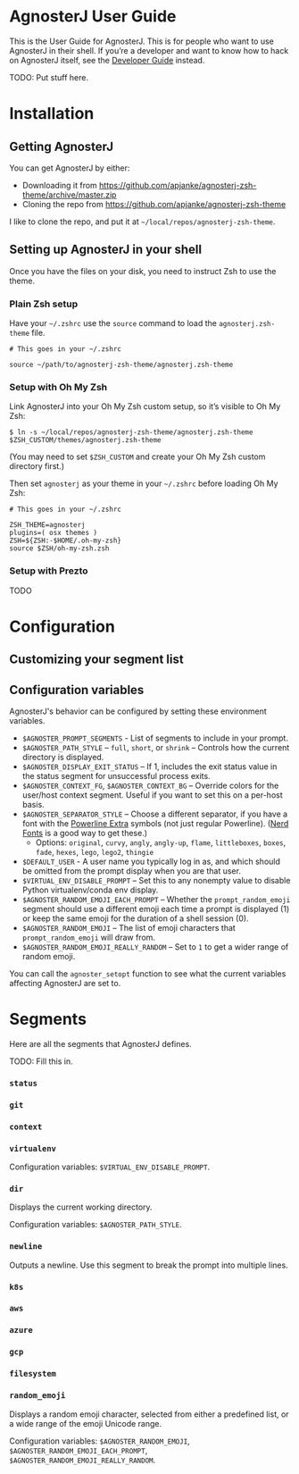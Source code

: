 AgnosterJ User Guide
====================

This is the User Guide for AgnosterJ. This is for people who want to use AgnosterJ in their shell. If you’re a developer and want to know how to hack on AgnosterJ itself, see the [Developer Guide](https://github.com/apjanke/agnosterj-zsh-theme/doc/DeveloperGuide.md) instead.

TODO: Put stuff here.

# Installation

## Getting AgnosterJ

You can get AgnosterJ by either:
  * Downloading it from https://github.com/apjanke/agnosterj-zsh-theme/archive/master.zip
  * Cloning the repo from https://github.com/apjanke/agnosterj-zsh-theme

I like to clone the repo, and put it at `~/local/repos/agnosterj-zsh-theme`.

## Setting up AgnosterJ in your shell

Once you have the files on your disk, you need to instruct Zsh to use the theme.

### Plain Zsh setup

Have your `~/.zshrc` use the `source` command to load the `agnosterj.zsh-theme` file.

```
# This goes in your ~/.zshrc

source ~/path/to/agnosterj-zsh-theme/agnosterj.zsh-theme
```

### Setup with Oh My Zsh

Link AgnosterJ into your Oh My Zsh custom setup, so it’s visible to Oh My Zsh:

```
$ ln -s ~/local/repos/agnosterj-zsh-theme/agnosterj.zsh-theme $ZSH_CUSTOM/themes/agnosterj.zsh-theme
```

(You may need to set `$ZSH_CUSTOM` and create your Oh My Zsh custom directory first.)

Then set `agnosterj` as your theme in your `~/.zshrc` before loading Oh My Zsh:

```
# This goes in your ~/.zshrc

ZSH_THEME=agnosterj
plugins=( osx themes )
ZSH=${ZSH:-$HOME/.oh-my-zsh}
source $ZSH/oh-my-zsh.zsh
```

### Setup with Prezto

TODO

# Configuration

## Customizing your segment list

## Configuration variables

AgnosterJ's behavior can be configured by setting these environment variables.

* `$AGNOSTER_PROMPT_SEGMENTS` - List of segments to include in your prompt.
* `$AGNOSTER_PATH_STYLE` – `full`, `short`, or `shrink` – Controls how the current directory is displayed.
* `$AGNOSTER_DISPLAY_EXIT_STATUS` – If 1, includes the exit status value in the status segment for unsuccessful process exits.
* `$AGNOSTER_CONTEXT_FG`, `$AGNOSTER_CONTEXT_BG` – Override colors for the user/host context segment. Useful if you want to set this on a per-host basis.
* `$AGNOSTER_SEPARATOR_STYLE` – Choose a different separator, if you have a font with the [Powerline Extra](https://github.com/ryanoasis/powerline-extra-symbols) symbols (not just regular Powerline). ([Nerd Fonts](https://github.com/ryanoasis/nerd-fonts) is a good way to get these.)
  * Options: `original`, `curvy`, `angly`, `angly-up`, `flame`, `littleboxes`, `boxes`, `fade`, `hexes`, `lego`, `lego2`, `thingie`
* `$DEFAULT_USER` - A user name you typically log in as, and which should be omitted from the prompt display when you are that user.
* `$VIRTUAL_ENV_DISABLE_PROMPT` – Set this to any nonempty value to disable Python virtualenv/conda env display.
* `$AGNOSTER_RANDOM_EMOJI_EACH_PROMPT` – Whether the `prompt_random_emoji` segment should use a different emoji each time a prompt is displayed (1) or keep the same emoji for the duration of a shell session (0).
* `$AGNOSTER_RANDOM_EMOJI` – The list of emoji characters that `prompt_random_emoji` will draw from.
* `$AGNOSTER_RANDOM_EMOJI_REALLY_RANDOM` – Set to `1` to get a wider range of random emoji.

You can call the `agnoster_setopt` function to see what the current variables affecting AgnosterJ are set to.

# Segments

Here are all the segments that AgnosterJ defines.

TODO: Fill this in.

### `status`

### `git`

### `context`

### `virtualenv`

Configuration variables: `$VIRTUAL_ENV_DISABLE_PROMPT`.

### `dir`

Displays the current working directory.

Configuration variables: `$AGNOSTER_PATH_STYLE`.

### `newline`

Outputs a newline. Use this segment to break the prompt into multiple lines.

### `k8s`

### `aws`

### `azure`

### `gcp`

### `filesystem`

### `random_emoji`

Displays a random emoji character, selected from either a predefined list, or a wide range of the emoji Unicode range.

Configuration variables: `$AGNOSTER_RANDOM_EMOJI`, `$AGNOSTER_RANDOM_EMOJI_EACH_PROMPT`, `$AGNOSTER_RANDOM_EMOJI_REALLY_RANDOM`.